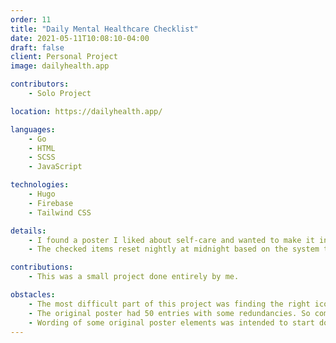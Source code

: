 ```yaml
---
order: 11
title: "Daily Mental Healthcare Checklist"
date: 2021-05-11T10:08:10-04:00
draft: false
client: Personal Project
image: dailyhealth.app

contributors:
    - Solo Project

location: https://dailyhealth.app/

languages:
    - Go
    - HTML
    - SCSS
    - JavaScript

technologies:
    - Hugo
    - Firebase
    - Tailwind CSS

details:
    - I found a poster I liked about self-care and wanted to make it into something a bit more usable. A little checklist application came to mind, and seemed simple enough.
    - The checked items reset nightly at midnight based on the system time, no authentication is required, and no tracking for the site.

contributions:
    - This was a small project done entirely by me.

obstacles:
    - The most difficult part of this project was finding the right icon to go with each list item. Many of these are subjective.
    - The original poster had 50 entries with some redundancies. So comparing and eliminating things that were very similar was a bit time-consuming.
    - Wording of some original poster elements was intended to start doing something, not continue doing something. So I changed the wording up a bit to include more continuity as opposed to starting new things.
---
```


